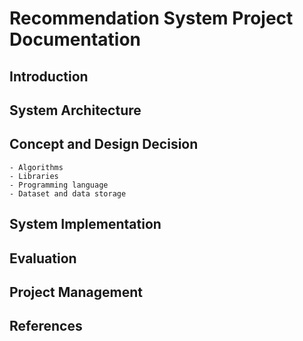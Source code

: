# Recommendation System Project Documentation 

## Introduction 
## System Architecture
## Concept and Design Decision 
    - Algorithms
    - Libraries
    - Programming language
    - Dataset and data storage
## System Implementation 
## Evaluation 
## Project Management 
## References 
